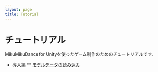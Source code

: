 ```yaml
---
layout: page
title: Tutorial
---
```


チュートリアル
========================

MikuMikuDance for Unityを使ったゲーム制作のためのチュートリアルです．

* 導入編
** [モデルデータの読み込み](001.html)
